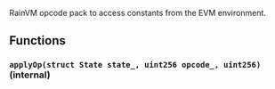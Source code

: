 RainVM opcode pack to access constants from the EVM environment.





## Functions
### `applyOp(struct State state_, uint256 opcode_, uint256)` (internal)





